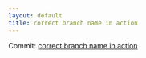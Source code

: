 ```yaml
---
layout: default
title: correct branch name in action
---
```


Commit: [correct branch name in action](https://github.com/DanGahanCGI/DanGahanCGI.github.io/commit/a3fec12a54a6b2f46b07d569b0fdfa4738ce0438)

